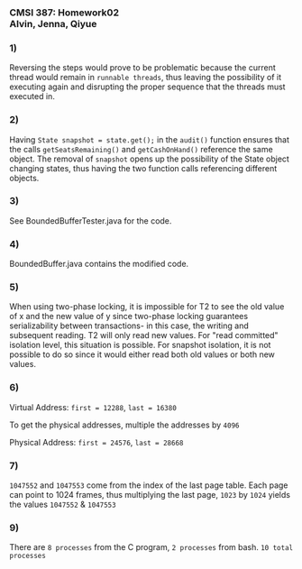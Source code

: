 ### **CMSI 387: Homework02 <br> Alvin, Jenna, Qiyue**

### 1)
Reversing the steps would prove to be problematic because the current thread would remain in `runnable threads`, thus leaving the possibility of it executing again and disrupting the proper sequence that the threads must executed in.

### 2)
Having `State snapshot = state.get();` in the `audit()` function ensures that the calls `getSeatsRemaining()` and `getCashOnHand()` reference the same object. The removal of `snapshot` opens up the possibility of the State object changing states, thus having the two function calls referencing different objects.

### 3)

See BoundedBufferTester.java for the code.

### 4)

BoundedBuffer.java contains the modified code.

### 5)

When using two-phase locking, it is impossible for T2 to see the old value of x and the new value of y since two-phase locking guarantees serializability between transactions- in this case, the writing and subsequent reading. T2 will only read new values. For "read committed" isolation level, this situation is possible. For snapshot isolation, it is not possible to do so since it would either read both old values or both new values. 

### 6)

Virtual Address: `first = 12288`, `last = 16380`

To get the physical addresses, multiple the addresses by `4096`

Physical Address: `first = 24576`, `last = 28668`

### 7)

`1047552` and `1047553` come from the index of the last page table. Each page can point to 1024 frames, thus multiplying the last page, `1023` by `1024` yields the values `1047552` & `1047553`

### 9)

There are `8 processes` from the C program, `2 processes` from bash. `10 total processes`
